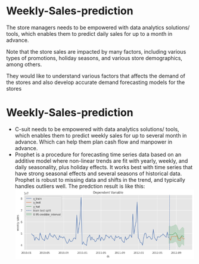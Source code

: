 # Weekly-Sales-prediction
The store managers needs to be empowered with data analytics solutions/ tools, which enables them to predict daily sales for up to a month in advance.

Note that the store sales are impacted by many factors, including various types of promotions, holiday seasons, and various store demographics, among others.

They would like to understand various factors that affects the demand of the stores and also develop accurate demand forecasting models for the stores
# Weekly-Sales-prediction

* C-suit needs to be empowered with data analytics solutions/ tools, which enables them to predict weekly sales for up to several month in advance. Which can help them plan cash flow and manpower in advance.
* Prophet is a procedure for forecasting time series data based on an additive model where non-linear trends are fit with yearly, weekly, and daily seasonality, plus holiday effects. It works best with time series that have strong seasonal effects and several seasons of historical data. Prophet is robust to missing data and shifts in the trend, and typically handles outliers well.
The predction result is like this:
![alt text](https://github.com/chejige/Weekly-Sales-prediction/blob/887aa0663de0d701d9fb2ed71ba7f3f0f40b7172/weekly%20sales%20prediction.png)
